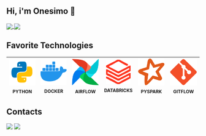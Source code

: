## Hi, i'm Onesimo 👋

<a href="https://github.com/anuraghazra/github-readme-stats">
  <img height=160 align="center" src="https://github-readme-stats.vercel.app/api?username=briito&theme=transparent&show_icons=true&card_width=180" />
</a>

<a href="https://github.com/anuraghazra/convoychat">
   <img height=160 align="center" src="https://github-readme-stats.vercel.app/api/top-langs/?username=briito&layout=compact&theme=transparent&card_width=300" />
</a>

## Favorite Technologies

|<img src="python.svg" style="width: 5rem;"><br><sub>PYTHON</sub>|<img src="docker.svg" style="width: 5rem;"><br><sub>DOCKER</sub>|<img src="airflow.svg" style="width: 5rem;"><br><sub>AIRFLOW</sub>|<img src="databricks.svg" style="width: 4rem;"><br><sub>DATABRICKS</sub>|<img src="spark.svg" style="width: 5rem;"><br><sub>PYSPARK</sub>|<img src="git.svg" style="width: 5rem;"><br><sub>GITFLOW</sub>
| :---: | :---: | :---: | :---: | :---: | :---: |
 
## Contacts

<div>
 <a href = "https://mail.google.com/mail/u/0/#inbox"><img src="https://img.shields.io/badge/-Gmail-%23333?style=for-the-badge&logo=gmail&logoColor='white'&target='_blank'"></a>
  <a href="https://www.linkedin.com/in/onsbrito" target="_blank"><img src="https://img.shields.io/badge/-LinkedIn-%230077B5?style=for-the-badge&logo=linkedin&logoColor="white" target="_blank"></a> 

</div>


